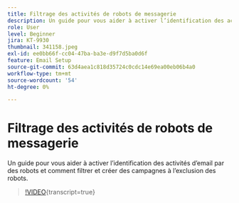 ```yaml
---
title: Filtrage des activités de robots de messagerie
description: Un guide pour vous aider à activer l’identification des activités d’email par des robots et comment filtrer et créer des campagnes à l’exclusion des robots.
role: User
level: Beginner
jira: KT-9930
thumbnail: 341158.jpeg
exl-id: ee0bb66f-cc04-47ba-ba3e-d9f7d5ba0d6f
feature: Email Setup
source-git-commit: 63d4aea1c818d35724c0cdc14e69ea00eb06b4a0
workflow-type: tm+mt
source-wordcount: '54'
ht-degree: 0%

---
```


# Filtrage des activités de robots de messagerie

Un guide pour vous aider à activer l’identification des activités d’email par des robots et comment filtrer et créer des campagnes à l’exclusion des robots.

>[!VIDEO](https://video.tv.adobe.com/v/341158/?quality=12&learn=on){transcript=true}
